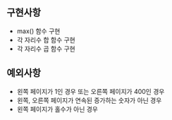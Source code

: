 ## 구현사항

- max() 함수 구현
- 각 자리수 합 함수 구현
- 각 자리수 곱 함수 구현

## 예외사항

- 왼쪽 페이지가 1인 경우 또는 오른쪽 페이지가 400인 경우
- 왼쪽, 오른쪽 페이지가 연속된 증가하는 숫자가 아닌 경우
- 왼쪽 페이지가 홀수가 아닌 경우